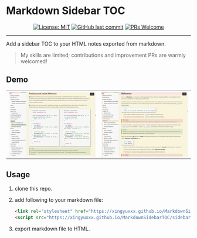 # Markdown Sidebar TOC

<div align="center">

[![License: MIT](https://img.shields.io/badge/License-MIT-yellow.svg)](https://opensource.org/licenses/MIT)
[![GitHub last commit](https://img.shields.io/github/last-commit/xingyuXXX/MarkdownSidebarTOC)](https://github.com/xingyuXXX/MarkdownSidebarTOC/commits/main)
[![PRs Welcome](https://img.shields.io/badge/PRs-welcome-brightgreen.svg)](https://makeapullrequest.com)

</div>

---

Add a sidebar TOC to your HTML notes exported from markdown.

> My skills are limited; contributions and improvement PRs are warmly welcomed!

## Demo

<table>
  <tr>
    <td><img src="./Snipaste_2025-02-09_13-45-15.png" alt="demo1" /></td>
    <td><img src="./Snipaste_2025-02-09_13-45-55.png" alt="demo2" /></td>
  </tr>
</table>

## Usage

1. clone this repo.
2. add following to your markdown file:

   ```html
   <link rel="stylesheet" href="https://xingyuxxx.github.io/MarkdownSidebarTOC/sidebar.css" />
   <script src="https://xingyuxxx.github.io/MarkdownSidebarTOC/sidebar.js"></script>
   ```

3. export markdown file to HTML.
